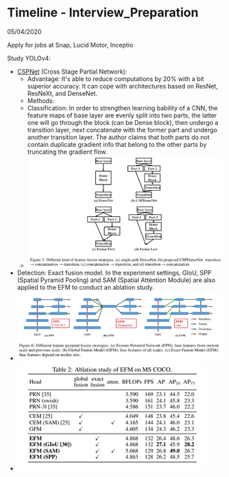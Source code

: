 # Timeline - Interview_Preparation
05/04/2020

Apply for jobs at Snap, Lucid Motor, Inceptio

Study YOLOv4:

+ [CSPNet](https://github.com/WongKinYiu/CrossStagePartialNetworks) (Cross Stage Partial Network): 
  + Advantage: It's able to reduce computations by 20% with a bit superior accuracy. It can cope with architectures based on ResNet, ResNeXt, and DenseNet.
  + Methods: 
  + Classification: In order to strengthen learning bability of a CNN, the feature maps of base layer are evenly split into two parts, the latter one will go through the block (can be Dense block), then undergo a transition layer, next concatenate with the former part and undergo another transition layer. The author claims that both parts do not contain duplicate gradient info that belong to the other parts by truncating the gradient flow.
  + ![](./1.png "Dense block")
+ Detection: Exact fusion model. In the experiment settings, GIoU,  SPP (Spatial Pyramid Pooling) and SAM (Spatial Attention Module) are also applied to the EFM to conduct an ablation study. 
+ ![](./2.png "EFM")
+ ![](./3.png "EFM experiments")